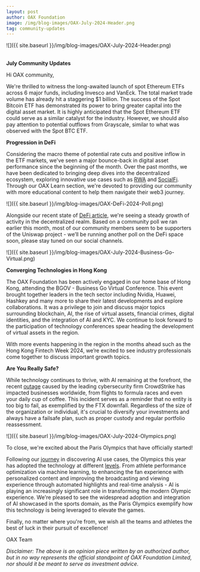 ```yaml
---
layout: post
author: OAX Foundation
image: /img/blog-images/OAX-July-2024-Header.png
tag: community-updates
---
```


![]({{ site.baseurl }}/img/blog-images/OAX-July-2024-Header.png)

<br><b>July Community Updates</b>

Hi OAX community,

We're thrilled to witness the long-awaited launch of spot Ethereum ETFs across 6 major funds, including Invesco and VanEck. The total market trade volume has already hit a staggering $1 billion. The success of the Spot Bitcoin ETF has demonstrated its power to bring greater capital into the digital asset market. It is highly anticipated that the Spot Ethereum ETF could serve as a similar catalyst for the industry. However, we should also pay attention to potential outflows from Grayscale, similar to what was observed with the Spot BTC ETF.

<b>Progression in DeFi</b>

Considering the macro theme of potential rate cuts and positive inflow in the ETF markets, we've seen a major bounce-back in digital asset performance since the beginning of the month.
Over the past months, we have been dedicated to bringing deep dives into the decentralized ecosystem, exploring innovative use cases such as <a href="https://www.oax.org/2024/06/21/Part-One-of-A-Look-at-Real-World-Assets.html">RWA</a> and <a href="https://www.oax.org/2024/05/21/Part-One-of-Shining-the-Spotlight-on-SocialFi.html">SocialFi</a>. Through our OAX Learn section, we're devoted to providing our community with more educational content to help them navigate their web3 journey.

![]({{ site.baseurl }}/img/blog-images/OAX-DeFi-2024-Poll.png)

Alongside our recent state of <a href="https://www.oax.org/2024/07/21/Analysing-the-DeFi-Ecosystem-in-2024.html">DeFi article</a>, we're seeing a steady growth of activity in the decentralized realm. Based on a community poll we ran earlier this month, most of our community members seem to be supporters of the Uniswap project - we’ll be running another poll on the DeFi space soon, please stay tuned on our social channels. 

![]({{ site.baseurl }}/img/blog-images/OAX-July-2024-Business-Go-Virtual.png)

<b>Converging Technologies in Hong Kong</b>

The OAX Foundation has been actively engaged in our home base of Hong Kong, attending the BGOV - Business Go Virtual Conference. This event brought together leaders in the tech sector including Nvidia, Huawei, Hashkey and many more to share their latest developments and explore collaborations. It was a privilege to join and discuss major topics surrounding blockchain, AI, the rise of virtual assets, financial crimes, digital identities, and the integration of AI and KYC. We continue to look forward to the participation of technology conferences spear heading the development of virtual assets in the region. 

With more events happening in the region in the months ahead such as the Hong Kong Fintech Week 2024, we’re excited to see industry professionals come together to discuss important growth topics.

<b>Are You Really Safe?</b>

While technology continues to thrive, with AI remaining at the forefront, the recent <a href="https://www.forbes.com/sites/kateoflahertyuk/2024/07/19/crowdstrike-windows-outage-what-happened-and-what-to-do-next/">outage</a> caused by the leading cybersecurity firm CrowdStrike has impacted businesses worldwide, from flights to formula races and even your daily cup of coffee. This incident serves as a reminder that no entity is too big to fail, as exemplified by the FTX downfall. Regardless of the size of the organization or individual, it's crucial to diversify your investments and always have a failsafe plan, such as proper custody and regular portfolio reassessment.

![]({{ site.baseurl }}/img/blog-images/OAX-July-2024-Olympics.png)

To close, we're excited about the Paris Olympics that have officially started! 

Following our <a href="https://www.oax.org/2023/09/07/Worldcoin's-Vision-for-a-Decentralized-AI-Powered-Society.html">journey</a> in discovering AI use cases, the Olympics this year has adopted the technology at different <a href="https://olympics.com/ioc/news/intel-on-the-road-to-paris-we-re-using-ai-to-transform-the-olympic-experience-for-fans-organisers-athletes-and-viewers">levels</a>. From athlete performance optimization via machine learning, to enhancing the fan experience with personalized content and improving the broadcasting and viewing experience through automated highlights and real-time analysis - AI is playing an increasingly significant role in transforming the modern Olympic experience. We're pleased to see the widespread adoption and integration of AI showcased in the sports domain, as the Paris Olympics exemplify how this technology is being leveraged to elevate the games.

Finally, no matter where you're from, we wish all the teams and athletes the best of luck in their pursuit of excellence!

OAX Team

<i>Disclaimer: The above is an opinion piece written by an authorized author, but in no way represents the official standpoint of OAX Foundation Limited, nor should it be meant to serve as investment advice.</i>

